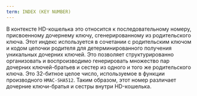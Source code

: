 ```yaml
---
term: INDEX (KEY NUMBER)
---
```


В контексте HD-кошелька это относится к последовательному номеру, присвоенному дочернему ключу, сгенерированному из родительского ключа. Этот индекс используется в сочетании с родительским ключом и кодом цепочки родителя для детерминированного получения уникальных дочерних ключей. Это позволяет структурированно организовать и воспроизводимо генерировать множество пар дочерних ключей-братьев и сестер из одного и того же родительского ключа. Это 32-битное целое число, используемое в функции производного `HMAC-SHA512`. Таким образом, этот номер различает дочерние ключи-братья и сестры внутри HD-кошелька.